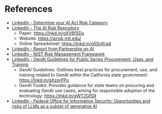 # References

- [LinkedIn - Determine your AI Act Risk Category](https://www.linkedin.com/posts/tea-musta%C4%87-44025b169_aiactseries-activity-7274363614445084672-yXUO?utm_source=share&utm_medium=member_desktop)
- [LinkedIn - The AI Risk Repository](https://www.linkedin.com/posts/katharina-koerner-privacyengineering_mit-risk-repository-activity-7229963345980706818-SsHs?utm_source=share&utm_medium=member_desktop)
  - Paper: https://lnkd.in/gXV6fSDu
  - Website: https://airisk.mit.edu/
  - Online Spreadsheet: https://lnkd.in/g5ScKra4
- [LinkedIn - Report from Partnership on AI](https://www.linkedin.com/posts/kevin-klyman_how-can-we-mitigate-risks-associated-with-activity-7226249722452131840-0put?utm_source=share&utm_medium=member_desktop)
- [LinkedIn - NIST Risk Management Framework](https://www.linkedin.com/posts/katharina-koerner-privacyengineering_nist-guidance-on-generative-ai-risk-management-activity-7190945607396515840-Xv5x?utm_source=share&utm_medium=member_desktop)
- [LinkedIn - GenAI Guidelines for Public Sector Procurement, Uses, and Training](https://www.linkedin.com/posts/katharina-koerner-privacyengineering_genai-risk-airiskassessment-activity-7189096736739549184-SwZ_?utm_source=share&utm_medium=member_desktop)
  - GenAI Guidelines: Outlines best practices for procurement, use, and training related to GenAI within the California state government: https://lnkd.in/gXzqrPPu
  - GenAI Toolkit: Provides guidance for state teams on procuring and evaluating GenAI use cases, aiming for responsible adoption of the technology: https://lnkd.in/gWTZGfS9
- [LinkedIn - Federal Office for Information Security: Opportunities and risks of LLMs as a subset of generative AI](https://www.linkedin.com/posts/andreslehtmets_generative-ai-models-opportunities-and-activity-7184958015970701312-UdWf?utm_source=share&utm_medium=member_desktop)
